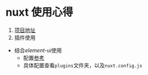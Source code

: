 # nuxt 使用心得
1. [项目地址](https://github.com/nuxt/nuxt.js)
1. 插件使用
* 结合*element-ui*使用
  *  配置[参考](https://nuxtjs.org/guide/plugins)
  *  具体配置查看```plugins```文件夹，以及```nuxt.config.js```
  

